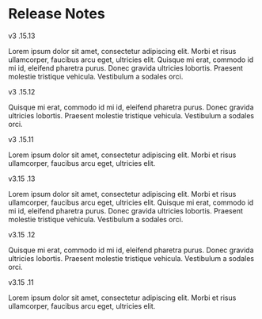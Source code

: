 # Release Notes

<div class="release-notes-container">
  <div class="release-notes">
    <div class="version">
      <span class="square-version">v3</span>
      <span>.15.13</span>
    </div>
    <p class="content-release-notes">Lorem ipsum dolor sit amet, consectetur adipiscing elit. Morbi et risus ullamcorper, faucibus arcu eget, ultricies elit. Quisque mi erat, commodo id mi id, eleifend pharetra purus. Donec gravida ultricies lobortis. Praesent molestie tristique vehicula. Vestibulum a sodales orci.</p>
  </div>
  <div class="release-notes">
    <div class="version">
      <span class="square-version">v3</span>
      <span>.15.12</span>
    </div>
    <p class="content-release-notes">Quisque mi erat, commodo id mi id, eleifend pharetra purus. Donec gravida ultricies lobortis. Praesent molestie tristique vehicula. Vestibulum a sodales orci.</p>
  </div>
  <div class="release-notes">
    <div class="version">
      <span class="square-version">v3</span>
      <span>.15.11</span>
    </div>
    <p class="content-release-notes">Lorem ipsum dolor sit amet, consectetur adipiscing elit. Morbi et risus ullamcorper, faucibus arcu eget, ultricies elit. </p>
  </div>
</div>

<div class="release-notes-container2">
  <div class="release-notes">
    <div class="version">
      <span class="square-version">v3.15</span>
      <span>.13</span>
    </div>
    <p class="content-release-notes">Lorem ipsum dolor sit amet, consectetur adipiscing elit. Morbi et risus ullamcorper, faucibus arcu eget, ultricies elit. Quisque mi erat, commodo id mi id, eleifend pharetra purus. Donec gravida ultricies lobortis. Praesent molestie tristique vehicula. Vestibulum a sodales orci.</p>
  </div>
  <div class="release-notes">
    <div class="version">
      <span class="square-version">v3.15</span>
      <span>.12</span>
    </div>
    <p class="content-release-notes">Quisque mi erat, commodo id mi id, eleifend pharetra purus. Donec gravida ultricies lobortis. Praesent molestie tristique vehicula. Vestibulum a sodales orci.</p>
  </div>
  <div class="release-notes">
    <div class="version">
      <span class="square-version">v3.15</span>
      <span>.11</span>
    </div>
    <p class="content-release-notes">Lorem ipsum dolor sit amet, consectetur adipiscing elit. Morbi et risus ullamcorper, faucibus arcu eget, ultricies elit. </p>
  </div>
</div>
